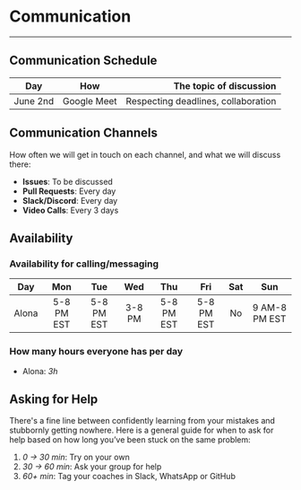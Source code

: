 <!--
    this template is for inspiration, feel free to change it however you like!

    Careful! be sure to protect your privacy when filling out this document
        everything you write here will be public
        so share only what you are comfortable sharing online
        you can share the rest in confidence with you group by another channel
-->

# Communication

---

## Communication Schedule

| Day    | How | The topic of discussion |
| :----: | :-: | ----------------------: |
| June 2nd | Google Meet  | Respecting deadlines, collaboration |

## Communication Channels

How often we will get in touch on each channel, and what we will discuss there:

- **Issues**: To be discussed
- **Pull Requests**: Every day
- **Slack/Discord**: Every day
- **Video Calls**: Every 3 days

## Availability

### Availability for calling/messaging

| Day     | Mon | Tue | Wed | Thu | Fri| Sat | Sun |
|--------|:---:|:---:|:---:|:---:|:---:|:---:|:---:|
| Alona |5-8 PM EST|5-8 PM EST|3-8 PM|5-8 PM EST|5-8 PM EST|No|9 AM-8 PM EST|

### How many hours everyone has per day

- Alona: _3h_

## Asking for Help

There's a fine line between confidently learning from your mistakes and
stubbornly getting nowhere. Here is a general guide for when to ask for help
based on how long you’ve been stuck on the same problem:

1. _0 → 30 min_: Try on your own
2. _30 → 60 min_: Ask your group for help
3. _60+ min_: Tag your coaches in Slack, WhatsApp or GitHub
